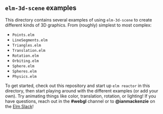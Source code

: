 ## `elm-3d-scene` examples

This directory contains several examples of using `elm-3d-scene` to create
different kinds of 3D graphics. From (roughly) simplest to most complex:

- `Points.elm`
- `LineSegments.elm`
- `Triangles.elm`
- `Translation.elm`
- `Rotation.elm`
- `Orbiting.elm`
- `Sphere.elm`
- `Spheres.elm`
- `Physics.elm`

To get started, check out this repository and start up `elm reactor` in this
directory, then start playing around with the different examples (or add your
own). Try animating things like color, translation, rotation, or lighting! If
you have questions, reach out in the **#webgl** channel or to **@ianmackenzie**
on the [Elm Slack](https://elmlang.herokuapp.com)!
